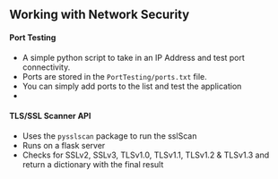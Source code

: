 ## Working with Network Security

#### Port Testing
- A simple python script to take in an IP Address and test port connectivity. 
- Ports are stored in the `PortTesting/ports.txt` file. 
- You can simply add ports to the list and test the application
- 

#### TLS/SSL Scanner API
- Uses the `pysslscan` package to run the sslScan
- Runs on a flask server
- Checks for SSLv2, SSLv3, TLSv1.0, TLSv1.1, TLSv1.2 & TLSv1.3 and return a dictionary with the final result

